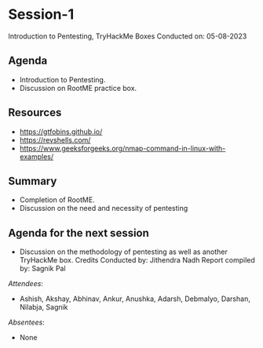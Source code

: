 # Session-1
Introduction to Pentesting, TryHackMe Boxes
Conducted on: 05-08-2023

## Agenda

- Introduction to Pentesting.
- Discussion on RootME practice box.

## Resources

- https://gtfobins.github.io/
- https://revshells.com/
- https://www.geeksforgeeks.org/nmap-command-in-linux-with-examples/

## Summary

- Completion of RootME.
- Discussion on the need and necessity of pentesting

## Agenda for the next session

- Discussion on the methodology of pentesting as well as another TryHackMe box.
Credits
Conducted by: Jithendra Nadh
Report compiled by: Sagnik Pal

*Attendees*:
- Ashish, Akshay, Abhinav, Ankur, Anushka, Adarsh, Debmalyo, Darshan, Nilabja,
Sagnik

*Absentees*:
- None

